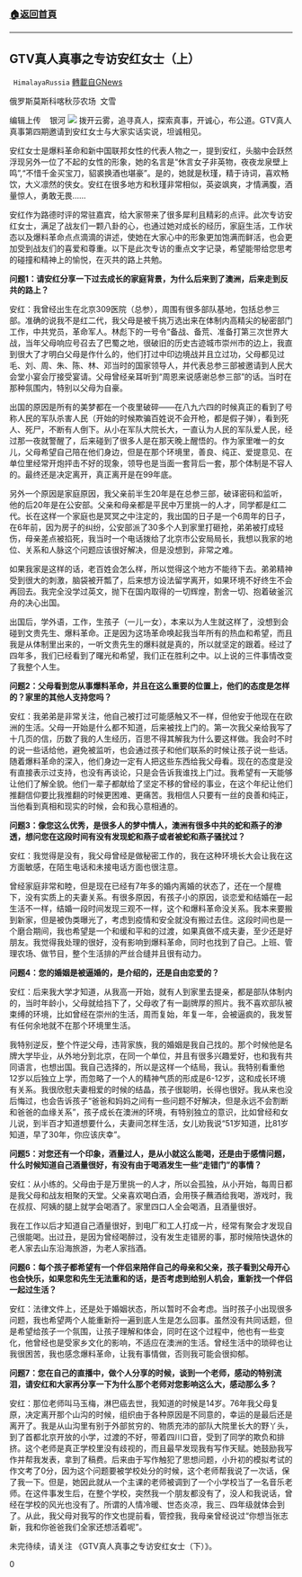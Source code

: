 ###  [:house:返回首頁](https://github.com/ourhimalayas/txt)
---

## GTV真人真事之专访安红女士（上）
` HimalayaRussia` [轉載自GNews](https://gnews.org/zh-hans/1079126/)

俄罗斯莫斯科喀秋莎农场  文雪

编辑上传    银河
![]()![](https://cdn.discordapp.com/attachments/795746853945081947/830922275540697128/image3.jpg)
拨开云雾，追寻真人，探索真事，开诚心，布公道。GTV真人真事第四期邀请到安红女士与大家实话实说，坦诚相见。

安红女士是爆料革命和新中国联邦女性的代表人物之一，提到安红，头脑中会跃然浮现另外一位了不起的女性的形象，她的名言是“休言女子非英物，夜夜龙泉壁上鸣”,“不惜千金买宝刀，貂裘换酒也堪豪”。是的，她就是秋瑾，精于诗词，喜欢畅饮，大义凛然的侠女。安红在很多地方和秋瑾非常相似，英姿飒爽，才情满腹，酒量惊人，勇敢无畏……

安红作为路德时评的常驻嘉宾，给大家带来了很多犀利且精彩的点评。此次专访安红女士，满足了战友们一颗八卦的心，也通过她对成长的经历，家庭生活，工作状态以及爆料革命点点滴滴的讲述，使她在大家心中的形象更加饱满而鲜活，也会更加受到战友们的喜爱和尊重。以下是此次专访的重点文字记录，希望能带给您思考的碰撞和精神上的愉悦，在灭共的路上共勉。

**问题****1****：请安红分享一下过去成长的家庭背景，为什么后来到了澳洲，后来走到反共的路上？**

安红：我曾经出生在北京309医院（总参），周围有很多部队基地，包括总参三部。准确的说我不是红二代，我父母是被千挑万选出来在体制内高精尖的秘密部门工作，中共党员，革命军人。林彪下的一号令“备战、备荒、准备打第三次世界大战，当年父母响应号召去了巴蜀之地，很破旧的历史古迹城市崇州市的边上，我直到很大了才明白父母是作什么的，他们打过中印边境战并且立过功，父母都见过毛、刘、周、朱、陈、林、邓当时的国家领导人，并代表总参三部被邀请到人民大会堂小宴会厅接受宴请。父母曾经亲耳听到“周恩来说感谢总参三部”的话。当时在那种氛围内，特别以父母为自豪。

出国的原因是所有的美梦都在一个夜里破碎——在八九六四的时候真正的看到了号称人民的军队杀害人民（开始的时候欺骗百姓说不会开枪，都是假子弹），看到死人、死尸，不断有人倒下。从小在军队大院长大，一直认为人民的军队爱人民，经过那一夜就警醒了，后来碰到了很多人是在那天晚上醒悟的。作为家里唯一的女儿，父母希望自己陪在他们身边，但是在那个环境里，善良、纯正、爱提意见、在单位里经常开炮抨击不好的现象，领导也是当面一套背后一套，那个体制是不容人的。最终还是决定离开，真正离开是在99年底。

另外一个原因是家庭原因，我父亲前半生20年是在总参三部，破译密码和监听，他的后20年是在公安部。父亲和母亲都是平民中万里挑一的人才，同学都是红二代。长在这样一个家庭也是冥冥之中注定的，我出国的日子是一个6周年的日子，在6年前，因为房子的纠纷，公安部派了30多个人到家里打砸抢，弟弟被打成轻伤，母亲差点被掐死，我当时一个电话拨给了北京市公安局局长，我想以我家的地位、关系和人脉这个问题应该很好解决，但是没想到，非常之难。

如果我家是这样的话，老百姓会怎么样，所以觉得这个地方不能待下去。弟弟精神受到很大的刺激，脑袋被开瓢了，后来想方设法留学离开，如果环境不好终生不会再回去。我完全没学过英文，抛下在国内取得的一切辉煌，割舍一切、抱着破釜沉舟的决心出国。

出国后，学外语，工作，生孩子（一儿一女），本来以为人生就这样了，没想到会碰到文贵先生、爆料革命。正是因为这场革命唤起我当年所有的热血和希望，而且我是从体制里出来的，一听文贵先生的爆料就是真的，所以就坚定的跟着。经过了四年多，我们已经看到了曙光和希望，我们正在胜利之中。以上说的三件事情改变了我整个人生。

**问题****2****：父母看到您从事爆料革命，并且在这么重要的位置上，他们的态度是怎样的？家里的其他人支持您吗？**

安红：我弟弟是非常关注，他自己被打过可能感触又不一样，但他安于他现在在欧洲的生活。父母一开始是什么都不知道，后来被找上门的。第一次我父亲给我写了十几页的信，历数了我的人生经历，百思不得其解我为什么要这样做。我会时不时的说一些话给他，避免被监听，也会通过孩子和他们联系的时候让孩子说一些话。随着爆料革命的深入，他们身边一定有人把这些东西给我父母看。现在的态度是没有直接表示过支持，也没有再谈论，只是会告诉我谁找上门过。我希望有一天能够让他们了解全貌。他们一辈子都献给了坚定不移的曾经的事业，在这个年纪让他们推翻信仰要比我推翻的时候更困难、更痛苦。我相信人只要有一丝的良善和纯正，当他看到真相和现实的时候，会和我心意相通的。

**问题****3****：像您这么优秀，是很多人的梦中情人，澳洲有很多中共的蛇和燕子的渗透，想问您在这段时间有没有发现蛇和燕子或者被蛇和燕子骚扰过？**

安红：我觉得是没有，我父母曾经是做秘密工作的，我在这种环境长大会让我在这方面敏感，在陌生电话和未接电话方面也很注意。

曾经家庭非常和睦，但是现在已经有7年多的婚内离婚的状态了，还在一个屋檐下，没有实质上的夫妻关系。有很多原因，有孩子小的原因，谈恋爱和结婚在一起生活不一样，结婚一段时间发现三观不一样，这个和爆料革命没关系。我本来要搬到新家，但是被伪类曝光了，考虑到疫情和安全就没有搬过去住。这段时间也是一个磨合期间，我也希望是一个和缓和平和的过渡，如果真做不成夫妻，至少还是好朋友。我觉得我处理的很好，没有影响到爆料革命，同时也找到了自己。上班、管理农场、做节目，整个生活排的严丝合缝并且很有动力。

**问题****4****：您的婚姻是被逼婚的，是介绍的，还是自由恋爱的？**

安红：后来我大学才知道，从我高一开始，就有人到家里去提亲，都是部队体制内的，当时年龄小，父母就给挡下了，父母收了有一副牌厚的照片。我不喜欢部队被束缚的环境，比如曾经在崇州的生活，周而复始，年复一年，会被逼疯的，我发誓有任何余地就不在那个环境里生活。

我特别逆反，整个忤逆父母，违背家族，我的婚姻是我自己找的。那个时候他是名牌大学毕业，从外地分到北京，在同一个单位，并且有很多兴趣爱好，也和我有共同语言，也想出国。我自己选择的，所以是这样一个结局，我认。我特别看重他12岁以后独立上学，而忽略了一个人的精神气质的形成是6-12岁，这和成长环境有关系。我很欣慰夫妻相爱的时候的结晶，孩子很聪明，长得也很好。我从来也没后悔过，也会告诉孩子“爸爸和妈妈之间有一些问题不好解决，但是永远不会割断和爸爸的血缘关系”，孩子成长在澳洲的环境，有特别独立的意识，比如曾经和女儿说，到半百才知道想要什么，夫妻间怎样生活，女儿劝我说“51岁知道，比81岁知道，早了30年，你应该庆幸”。

**问题****5****：对您还有一个印象，酒量过人，是从小就这么能喝，还是由于感情问题，什么时候知道自己酒量很好，有没有由于喝酒发生一些“走错门”的事情？**

安红：从小练的。父母由于是万里挑一的人才，所以会孤独，从小开始，每周日都是我父母和战友相聚的天堂。父亲喜欢喝白酒，会用筷子蘸酒给我喝，游戏时，我在叔叔、阿姨的腿上就学会喝酒了。家里四口人全会喝酒，且酒量很好。

我在工作以后才知道自己酒量很好，到电厂和工人打成一片，经常有聚会才发现自己很能喝。出过丑，是因为曾经喝醉过，没有发生走错房的事，那时候陪快退休的老人家去山东沿海旅游，为老人家挡酒。

**问题****6****：每个孩子都希望有一个伴侣来陪伴自己的母亲和父亲，孩子看到父母开心也会快乐，如果您和先生无法重和的话，是否考虑到给别人机会，重新找一个伴侣一起过生活？**

安红：法律文件上，还是处于婚姻状态，所以暂时不会考虑。当时孩子小出现很多问题，我也希望两个人能重新捋一遍到底人生是怎么回事。虽然没有共同话题，但是希望给孩子一个氛围，让孩子理解和体会，同时在这个过程中，他也有一些变化，他曾经也是受家乡文化的影响，不适应在澳洲的生活。曾经生活中的琐碎也让我很困苦，我也感念爆料革命，让我有事情做，否则我可能会很抑郁。

**问题****7****：您在自己的直播中，做个人分享的时候，谈到一个老师，感动的特别流泪，请安红和大家再分享一下为什么那个老师对您影响这么大，感动那么多？**

安红：那位老师叫马玉梅，淋巴癌去世，我知道的时候是14岁。76年我父母复原，决定离开那个山沟的时候，组织由于各种原因是不同意的，幸运的是最后还是离开了。我是从山沟里有别于外部贫穷的、物质充沛的部队大院里长大的野丫头，到了首都北京开放的小学，过渡的不好，带着四川口音，受到了同学的欺负和排挤。这个老师是真正学校里没有歧视的，而且最早发现我有写作天赋。她鼓励我写作并帮我发表，拿到了稿费。后来由于写作触犯了思想问题，小升初的模拟考试的作文考了0分，因为这个问题要被学校处分的时候，这个老师帮我说了一次话，保了我一下。但是，她因此就从一个主课的老师被调到了一个小学校当了一名音乐老师。在这件事发生后，在整个学校，突然我一个朋友都没有了，没人和我说话，曾经在学校的风光也没有了。所谓的人情冷暖、世态炎凉，我三、四年级就体会到了。从此，我父母对我写的作文也提前看，管控我，我母亲曾经说过“你想当张志新，我和你爸爸我们全家还想活着呢”。



未完待续，请关注 《GTV真人真事之专访安红女士（下）》。

0
